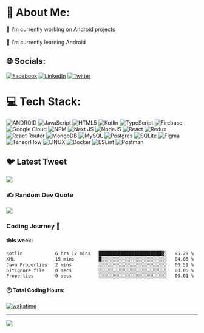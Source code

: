 # 💫 About Me:
🔭 I’m currently working on Android projects<br><br>🌱 I’m currently learning Android <br>


## 🌐 Socials:
[![Facebook](https://img.shields.io/badge/Facebook-%231877F2.svg?logo=Facebook&logoColor=white)](https://facebook.com/MarufRien1) [![LinkedIn](https://img.shields.io/badge/LinkedIn-%230077B5.svg?logo=linkedin&logoColor=white)](https://linkedin.com/in/MarufRien1) [![Twitter](https://img.shields.io/badge/Twitter-%231DA1F2.svg?logo=Twitter&logoColor=white)](https://twitter.com/MarufRien1) 

# 💻 Tech Stack:
![ANDROID](https://img.shields.io/badge/android-%2320232a.svg?style=for-the-badge&logo=android&logoColor=%a4c639) ![JavaScript](https://img.shields.io/badge/javascript-%23323330.svg?style=for-the-badge&logo=javascript&logoColor=%23F7DF1E) ![HTML5](https://img.shields.io/badge/html5-%23E34F26.svg?style=for-the-badge&logo=html5&logoColor=white) ![Kotlin](https://img.shields.io/badge/kotlin-%230095D5.svg?style=for-the-badge&logo=kotlin&logoColor=white) ![TypeScript](https://img.shields.io/badge/typescript-%23007ACC.svg?style=for-the-badge&logo=typescript&logoColor=white) ![Firebase](https://img.shields.io/badge/firebase-%23039BE5.svg?style=for-the-badge&logo=firebase) ![Google Cloud](https://img.shields.io/badge/Google%20Cloud-%234285F4.svg?style=for-the-badge&logo=google-cloud&logoColor=white) ![NPM](https://img.shields.io/badge/NPM-%23000000.svg?style=for-the-badge&logo=npm&logoColor=white) ![Next JS](https://img.shields.io/badge/Next-black?style=for-the-badge&logo=next.js&logoColor=white) ![NodeJS](https://img.shields.io/badge/node.js-6DA55F?style=for-the-badge&logo=node.js&logoColor=white) ![React](https://img.shields.io/badge/react-%2320232a.svg?style=for-the-badge&logo=react&logoColor=%2361DAFB) ![Redux](https://img.shields.io/badge/redux-%23593d88.svg?style=for-the-badge&logo=redux&logoColor=white) ![React Router](https://img.shields.io/badge/React_Router-CA4245?style=for-the-badge&logo=react-router&logoColor=white) ![MongoDB](https://img.shields.io/badge/MongoDB-%234ea94b.svg?style=for-the-badge&logo=mongodb&logoColor=white) ![MySQL](https://img.shields.io/badge/mysql-%2300f.svg?style=for-the-badge&logo=mysql&logoColor=white) ![Postgres](https://img.shields.io/badge/postgres-%23316192.svg?style=for-the-badge&logo=postgresql&logoColor=white) ![SQLite](https://img.shields.io/badge/sqlite-%2307405e.svg?style=for-the-badge&logo=sqlite&logoColor=white) 	![Figma](https://img.shields.io/badge/figma-%23F24E1E.svg?style=for-the-badge&logo=figma&logoColor=white) ![TensorFlow](https://img.shields.io/badge/TensorFlow-%23FF6F00.svg?style=for-the-badge&logo=TensorFlow&logoColor=white) ![LINUX](https://img.shields.io/badge/Linux-FCC624?style=for-the-badge&logo=linux&logoColor=black) ![Docker](https://img.shields.io/badge/docker-%230db7ed.svg?style=for-the-badge&logo=docker&logoColor=white) ![ESLint](https://img.shields.io/badge/ESLint-4B3263?style=for-the-badge&logo=eslint&logoColor=white) ![Postman](https://img.shields.io/badge/Postman-FF6C37?style=for-the-badge&logo=postman&logoColor=white)

## 🐦 Latest Tweet
[![](https://gtce.itsvg.in/api?username=https://twitter.com/MarufRien1)](https://github.com/VishwaGauravIn/github-twitter-card-embed)

### ✍️ Random Dev Quote
![](https://quotes-github-readme.vercel.app/api?type=horizontal&theme=radical)

### Coding Journey 🚀

#### this week:
<!--START_SECTION:waka-->

```txt
Kotlin            6 hrs 12 mins   ███████████████████████▓░   95.29 %
XML               15 mins         █░░░░░░░░░░░░░░░░░░░░░░░░   04.05 %
Java Properties   2 mins          ░░░░░░░░░░░░░░░░░░░░░░░░░   00.59 %
GitIgnore file    0 secs          ░░░░░░░░░░░░░░░░░░░░░░░░░   00.05 %
Properties        0 secs          ░░░░░░░░░░░░░░░░░░░░░░░░░   00.01 %
```

<!--END_SECTION:waka-->


#### 🕒 Total Coding Hours: 
[![wakatime](https://wakatime.com/badge/user/36e55cf3-dba0-48f7-b937-d22d49ab5556.svg)](https://wakatime.com/@36e55cf3-dba0-48f7-b937-d22d49ab5556)

---
[![](https://visitcount.itsvg.in/api?id=MarufRien1&icon=0&color=0)](https://visitcount.itsvg.in)

<!-- Proudly created with GPRM ( https://gprm.itsvg.in ) -->
